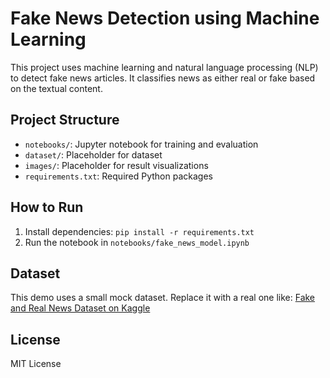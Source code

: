 # Fake News Detection using Machine Learning

This project uses machine learning and natural language processing (NLP) to detect fake news articles. It classifies news as either real or fake based on the textual content.

## Project Structure
- `notebooks/`: Jupyter notebook for training and evaluation
- `dataset/`: Placeholder for dataset
- `images/`: Placeholder for result visualizations
- `requirements.txt`: Required Python packages

## How to Run
1. Install dependencies: `pip install -r requirements.txt`
2. Run the notebook in `notebooks/fake_news_model.ipynb`

## Dataset
This demo uses a small mock dataset. Replace it with a real one like:
[Fake and Real News Dataset on Kaggle](https://www.kaggle.com/clmentbisaillon/fake-and-real-news-dataset)

## License
MIT License
